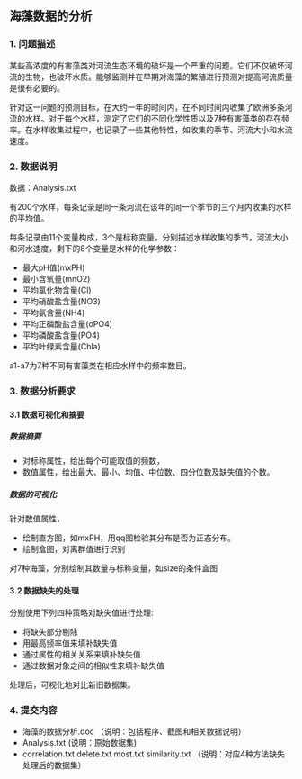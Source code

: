 

## 海藻数据的分析

### 1. 问题描述

某些高浓度的有害藻类对河流生态环境的破坏是一个严重的问题。它们不仅破坏河流的生物，也破坏水质。能够监测并在早期对海藻的繁殖进行预测对提高河流质量是很有必要的。

针对这一问题的预测目标，在大约一年的时间内，在不同时间内收集了欧洲多条河流的水样。对于每个水样，测定了它们的不同化学性质以及7种有害藻类的存在频率。在水样收集过程中，也记录了一些其他特性，如收集的季节、河流大小和水流速度。


### 2. 数据说明

数据：Analysis.txt

有200个水样，每条记录是同一条河流在该年的同一个季节的三个月内收集的水样的平均值。

每条记录由11个变量构成，3个是标称变量，分别描述水样收集的季节，河流大小和河水速度，剩下的8个变量是水样的化学参数：

* 最大pH值(mxPH)
* 最小含氧量(mnO2)
* 平均氯化物含量(Cl)
* 平均硝酸盐含量(NO3)
* 平均氨含量(NH4)
* 平均正磷酸盐含量(oPO4)
* 平均磷酸盐含量(PO4)
* 平均叶绿素含量(Chla)

a1-a7为7种不同有害藻类在相应水样中的频率数目。

### 3. 数据分析要求

#### 3.1 数据可视化和摘要

##### 数据摘要

- 对标称属性，给出每个可能取值的频数，
- 数值属性，给出最大、最小、均值、中位数、四分位数及缺失值的个数。

##### 数据的可视化

针对数值属性，

- 绘制直方图，如mxPH，用qq图检验其分布是否为正态分布。
- 绘制盒图，对离群值进行识别

对7种海藻，分别绘制其数量与标称变量，如size的条件盒图

#### 3.2 数据缺失的处理

分别使用下列四种策略对缺失值进行处理:

- 将缺失部分剔除
- 用最高频率值来填补缺失值
- 通过属性的相关关系来填补缺失值
- 通过数据对象之间的相似性来填补缺失值

处理后，可视化地对比新旧数据集。

### 4. 提交内容

- 海藻的数据分析.doc （说明：包括程序、截图和相关数据说明）
- Analysis.txt        (说明：原始数据集)
- correlation.txt   delete.txt    most.txt    similarity.txt   （说明：对应4种方法缺失处理后的数据集）
